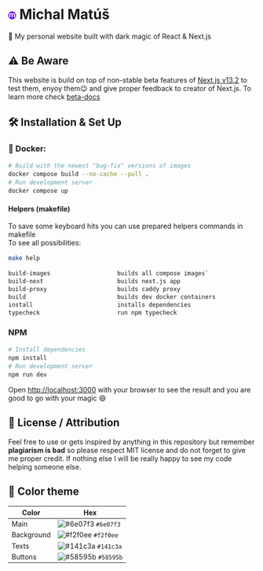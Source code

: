 # ![Alt text](./public/favicon-16x16.png) Michal Matúš

🧙 My personal website built with dark magic of React & Next.js

## ⚠️ Be Aware

This website is build on top of non-stable beta features of [Next.js v13.2](https://github.com/vercel/next.js/releases/tag/v13.2.0) to test them, enyoy them😉 and give proper feedback to creator of Next.js. To learn more check [beta-docs](https://beta.nextjs.org/docs/getting-started)

## 🛠 Installation & Set Up

### 🐋 Docker:

```bash
# Build with the newest "bug-fix" versions of images
docker compose build --no-cache --pull .
# Run development server
docker compose up
```

#### Helpers (makefile)

To save some keyboard hits you can use prepared helpers commands in makefile  
To see all possibilities:

```bash
make help
```

```
build-images                   builds all compose images`
build-next                     builds next.js app
build-proxy                    builds caddy proxy
build                          builds dev docker containers
install                        installs dependencies
typecheck                      run npm typecheck
```

### NPM

```bash
# Install dependencies
npm install
# Run development server
npm run dev
```

Open [http://localhost:3000](http://localhost:3000) with your browser to see the result and you are good to go with your magic 😄

## 🚨 License / Attribution

Feel free to use or gets inspired by anything in this repository but remember **plagiarism is bad** so please respect MIT license and do not forget to give me proper credit. If nothing else I will be really happy to see my code helping someone else.

## 🎨 Color theme

| Color      | Hex                                                                |
| ---------- | ------------------------------------------------------------------ |
| Main       | ![#6e07f3](https://via.placeholder.com/10/6e07f3?text=+) `#6e07f3` |
| Background | ![#f2f0ee](https://via.placeholder.com/10/f2f0ee?text=+) `#f2f0ee` |
| Texts      | ![#141c3a](https://via.placeholder.com/10/141c3a?text=+) `#141c3a` |
| Buttons    | ![#58595b](https://via.placeholder.com/10/58595b?text=+) `#58595b` |
